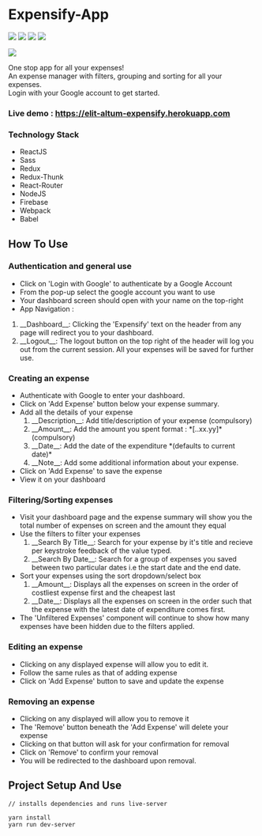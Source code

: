 <h1>Expensify-App</h1>
<p>
    <img src="https://img.shields.io/badge/framework-React-blue?style=flat&logo=react" />
    <img src="https://img.shields.io/badge/package--manager-yarn-blueviolet?style=flat&logo=yarn" />
    <img src="https://img.shields.io/badge/backend-nodeJS-bluegreen?style=flat" />
    <img src="https://img.shields.io/badge/module--bundler-Webpack-lightblue?style=flat&logo=webpack" />
</p>
<p><img src="https://img.shields.io/badge/made--by-elit--altum-green?style=flat" /></p>

One stop app for all your expenses!<br>
An expense manager with filters, grouping and sorting for all your expenses.
<br> 
Login with your Google account to get started.

### Live demo : https://elit-altum-expensify.herokuapp.com

### Technology Stack
- ReactJS
- Sass
- Redux
- Redux-Thunk
- React-Router
- NodeJS
- Firebase
- Webpack
- Babel

## How To Use

### Authentication and general use
- Click on 'Login with Google' to authenticate by a Google Account
- From the pop-up select the google account you want to use
- Your dashboard screen should open with your name on the top-right
- App Navigation :
<ol>
        <li>
            __Dashboard__: Clicking the 'Expensify' text on the header from any page will redirect you to your dashboard.
        </li>
        <li>
            __Logout__: The logout button on the top right of the header will log you out from the current session. All your expenses will be saved for further use.
        </li>
    </ol> 

### Creating an expense
- Authenticate with Google to enter your dashboard.
- Click on 'Add Expense' button below your expense summary.
- Add all the details of your expense
    <ol>
        <li>
            __Description__: Add title/description of your expense (compulsory)
        </li>
            <li>
            __Amount__: Add the amount you spent format : *[..xx.yy]* (compulsory)
        </li>
            <li>
            __Date__: Add the date of the expenditure *(defaults to current date)* 
        </li>
        <li>
            __Note__: Add some additional information about your expense.
        </li>
    </ol>
- Click on 'Add Expense' to save the expense
- View it on your dashboard

### Filtering/Sorting expenses
- Visit your dashboard page and the expense summary will show you the total number of expenses on screen and the amount they equal
- Use the filters to filter your expenses
    <ol>
        <li>
            __Search By Title__: Search for your expense by it's title and recieve per keystroke feedback of the value typed.
        </li>
        <li>
            __Search By Date__: Search for a group of expenses you saved between two particular dates i.e the start date and the end date.
        </li>       
    </ol>
- Sort your expenses using the sort dropdown/select box
    <ol>
        <li>
            __Amount__: Displays all the expenses on screen in the order of costliest expense first and the cheapest last
        </li>
        <li>
            __Date__: Displays all the expenses on screen in the order such that the expense with the latest date of expenditure comes first.
        </li>       
    </ol>
- The 'Unfiltered Expenses' component will continue to show how many expenses have been hidden due to the filters applied. 

### Editing an expense
- Clicking on any displayed expense will allow you to edit it.
- Follow the same rules as that of adding expense
- Click on 'Add Expense' button to save and update the expense

### Removing an expense
- Clicking on any displayed will allow you to remove it
- The 'Remove' button beneath the 'Add Expense' will delete your expense
- Clicking on that button will ask for your confirmation for removal
- Click on 'Remove' to confirm your removal
- You will be redirected to the dashboard upon removal.


## Project Setup And Use

```
// installs dependencies and runs live-server

yarn install
yarn run dev-server
```




